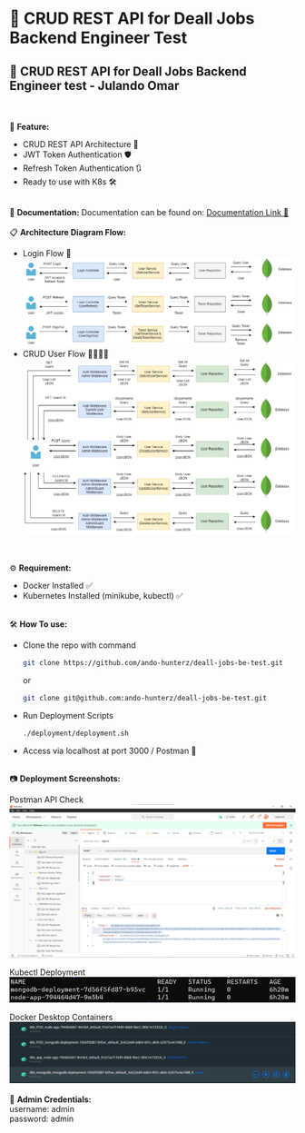 # 🚀 CRUD REST API for Deall Jobs Backend Engineer Test

## 🚀 CRUD REST API for Deall Jobs Backend Engineer test - Julando Omar
\
\
📌 **Feature:**
- CRUD REST API Architecture 🚀
- JWT Token Authentication 🛡
- Refresh Token Authentication 🔃
- Ready to use with K8s 🛠
<!-- end of the list -->
\
📃 **Documentation:**
Documentation can be found on:
[Documentation Link 🔗](https://documenter.getpostman.com/view/14749953/UzJPMvT1)
\
\
📋 **Architecture Diagram Flow:**
- Login Flow 🔐
![Login Flow](img/Login-Flow.png)
- CRUD User Flow 👨‍💻👩‍💻
![Login Flow](img/CRUD-Flow.png)
<!-- end of the list-->
\
\
⚙ **Requirement:**
- Docker Installed ✅
- Kubernetes Installed (minikube, kubectl) ✅
<!-- end of the list -->
\
🛠 **How To use:**
- Clone the repo with command
    ```bash
    git clone https://github.com/ando-hunterz/deall-jobs-be-test.git
    ```
    or
    ```bash
    git clone git@github.com:ando-hunterz/deall-jobs-be-test.git
    ```

- Run Deployment Scripts
    ```bash
    ./deployment/deployment.sh
    ```

- Access via localhost at port 3000 / Postman 💎
<!-- end of the list -->
\
📷 **Deployment Screenshots:**

Postman API Check
![Postman API](img/Postman-OK.png)

Kubectl Deployment
![Kubectl](img/Kubectl-OK.png)

Docker Desktop Containers
![Docker Desktop](img/Docker-OK.png)
\
\
🔑 **Admin Credentials:**  
username: admin  
password: admin
